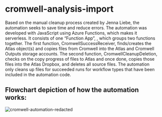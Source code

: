 # cromwell-analysis-import
Based on the manual cleanup process created by Jenna Liebe,
the automation seeks to save time and reduce errors. The
automation was developed with JavaScript using Azure
Functions, which makes it serverless. It consists of one “Function
App”, <redacted>, which groups two
functions together. The first function,
CromwellSuccessReceiver, finds/creates the Atlas object(s)
and copies files from Cromwell into the Atlas and Cromwell
Outputs storage accounts. The second function,
CromwellCleanupDeletion, checks on the copy progress of
files to Atlas and once done, copies those files into the Atlas
Dropbox, and deletes all source files. The automation only cleans
up files for succeeded runs for workflow types that have been
included in the automation code.

## Flowchart depiction of how the automation works: 
![cromwell-automation-redacted](https://github.com/kellyz02/cromwell-analysis-import/assets/108567735/fc13655f-4d2e-48bd-9f14-66442783fd97)
